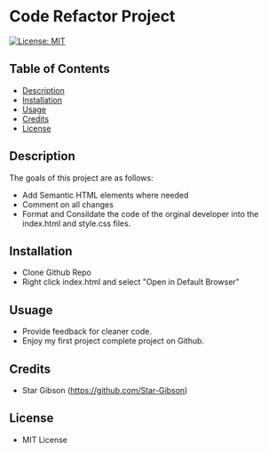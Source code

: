 # Code Refactor Project
[![License: MIT](https://img.shields.io/badge/License-MIT-blue.svg)](https://opensource.org/licenses/MIT) 

## Table of Contents
* [Description](#description)
* [Installation](#installation)
* [Usage](#usage)
* [Credits](#credits)
* [License](#license)

## Description
The goals of this project are as follows: 
- Add Semantic HTML elements where needed
- Comment on all changes
- Format and Consildate the code of the orginal developer into the index.html and style.css files.

## Installation
- Clone Github Repo
- Right click index.html and select "Open in Default Browser"

## Usuage 
- Provide feedback for cleaner code.
- Enjoy my first project complete project on Github. 

## Credits
- Star Gibson (https://github.com/Star-Gibson)

## License
- MIT License
